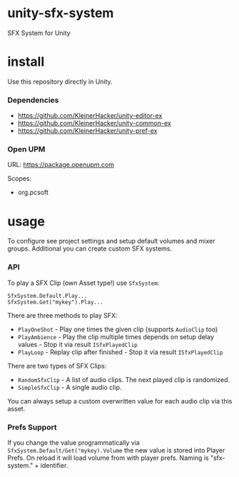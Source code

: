 # unity-sfx-system
SFX System for Unity

# install
Use this repository directly in Unity.

### Dependencies
* https://github.com/KleinerHacker/unity-editor-ex
* https://github.com/KleinerHacker/unity-common-ex
* https://github.com/KleinerHacker/unity-pref-ex

### Open UPM
URL: https://package.openupm.com

Scopes:
* org.pcsoft

# usage
To configure see project settings and setup default volumes and mixer groups. Additional you can create custom SFX systems.

### API
To play a SFX Clip (own Asset type!) use `SfxSystem`:

```CSharp
SfxSystem.Default.Play...
SfxSystem.Get("mykey").Play...
```

There are three methods to play SFX:
* `PlayOneShot` - Play one times the given clip (supports `AudioClip` too)
* `PlayAmbience` - Play the clip multiple times depends on setup delay values - Stop it via result `ISfxPlayedClip`
* `PlayLoop` - Replay clip after finished - Stop it via result `ISfxPlayedClip`

There are two types of SFX Clips:
* `RandomSfxClip` - A list of audio clips. The next played clip is randomized.
* `SimpleSfxClip` - A single audio clip.

You can always setup a custom overwritten value for each audio clip via this asset.

### Prefs Support
If you change the value programmatically via `SfxSystem.Default/Get("mykey).Volume` the new value is stored into Player Prefs. On reload it will load volume from with player prefs. Naming is "sfx-system." + identifier.
